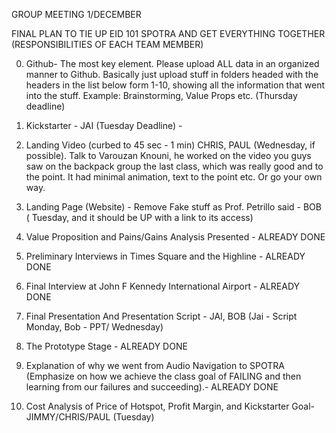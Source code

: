 GROUP MEETING 1/DECEMBER 

FINAL PLAN TO TIE UP EID 101 SPOTRA AND GET EVERYTHING TOGETHER (RESPONSIBILITIES OF EACH TEAM MEMBER)


0. Github- The most key element. Please upload ALL data in an organized manner to Github. Basically just upload stuff in folders headed with the headers in the list below form 1-10, showing all the information that went into the stuff. Example: Brainstorming, Value Props etc. (Thursday deadline) 


1. Kickstarter - JAI (Tuesday Deadline) - 


2. Landing Video (curbed to 45 sec - 1 min) CHRIS, PAUL (Wednesday, if possible). Talk to Varouzan Knouni, he worked on the video you guys saw on the backpack group the last class, which was really good and to the point. It had minimal animation, text to the point etc. Or go your own way. 


3. Landing Page (Website) - Remove Fake stuff as Prof. Petrillo said - BOB ( Tuesday, and it should be UP with a link to its access) 


4. Value Proposition and Pains/Gains Analysis Presented - ALREADY DONE


5. Preliminary Interviews in Times Square and the Highline - ALREADY DONE


6. Final Interview at John F Kennedy International Airport - ALREADY DONE


7. Final Presentation And Presentation Script - JAI, BOB (Jai - Script Monday, Bob - PPT/ Wednesday)


8. The Prototype Stage - ALREADY DONE


9. Explanation of why we went from Audio Navigation to SPOTRA (Emphasize on how we achieve the class goal of FAILING and then learning from our failures and succeeding).- ALREADY DONE


10. Cost Analysis of Price of Hotspot, Profit Margin, and Kickstarter Goal- JIMMY/CHRIS/PAUL (Tuesday)

